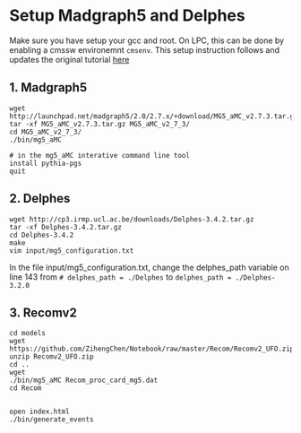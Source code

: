 # Setup Madgraph5 and Delphes
Make sure you have setup your gcc and root. On LPC, this can be done by enabling a cmssw environemnt `cmsenv`.
This setup instruction follows and updates the original tutorial [here](https://twiki.cern.ch/twiki/bin/view/CMSPublic/MadgraphTutorial#Madgraph_and_Delphes_Tutorial)



## 1. Madgraph5
```
wget http://launchpad.net/madgraph5/2.0/2.7.x/+download/MG5_aMC_v2.7.3.tar.gz
tar -xf MG5_aMC_v2.7.3.tar.gz MG5_aMC_v2_7_3/
cd MG5_aMC_v2_7_3/
./bin/mg5_aMC

# in the mg5_aMC interative command line tool
install pythia-pgs
quit
```

## 2. Delphes

```
wget http://cp3.irmp.ucl.ac.be/downloads/Delphes-3.4.2.tar.gz
tar -xf Delphes-3.4.2.tar.gz
cd Delphes-3.4.2
make
vim input/mg5_configuration.txt
```
In the file input/mg5_configuration.txt, change the delphes_path variable on line 143 from `# delphes_path = ./Delphes` to `delphes_path = ./Delphes-3.2.0`

## 3. Recomv2

```
cd models
wget https://github.com/ZihengChen/Notebook/raw/master/Recom/Recomv2_UFO.zip
unzip Recomv2_UFO.zip
cd ..
wget 
./bin/mg5_aMC Recom_proc_card_mg5.dat
cd Recom


open index.html
./bin/generate_events

